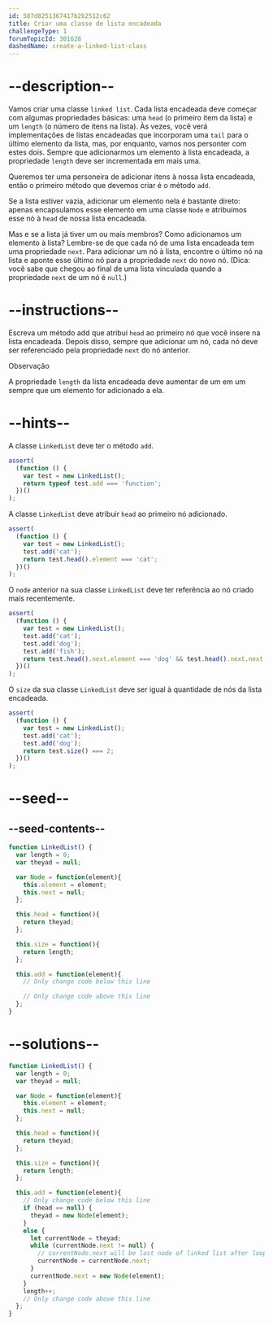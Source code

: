 ```yaml
---
id: 587d8251367417b2b2512c62
title: Criar uma classe de lista encadeada
challengeType: 1
forumTopicId: 301628
dashedName: create-a-linked-list-class
---
```


# --description--

Vamos criar uma classe `linked list`. Cada lista encadeada deve começar com algumas propriedades básicas: uma `head` (o primeiro item da lista) e um `length` (o número de itens na lista). Às vezes, você verá implementações de listas encadeadas que incorporam uma `tail` para o último elemento da lista, mas, por enquanto, vamos nos personter com estes dois. Sempre que adicionarmos um elemento à lista encadeada, a propriedade `length` deve ser incrementada em mais uma.

Queremos ter uma personeira de adicionar itens à nossa lista encadeada, então o primeiro método que devemos criar é o método `add`.

Se a lista estiver vazia, adicionar um elemento nela é bastante direto: apenas encapsulamos esse elemento em uma classe `Node` e atribuímos esse nó à `head` de nossa lista encadeada.

Mas e se a lista já tiver um ou mais membros? Como adicionamos um elemento à lista? Lembre-se de que cada nó de uma lista encadeada tem uma propriedade `next`. Para adicionar um nó à lista, encontre o último nó na lista e aponte esse último nó para a propriedade `next` do novo nó. (Dica: você sabe que chegou ao final de uma lista vinculada quando a propriedade `next` de um nó é `null`.)

# --instructions--

Escreva um método add que atribui `head` ao primeiro nó que você insere na lista encadeada. Depois disso, sempre que adicionar um nó, cada nó deve ser referenciado pela propriedade `next` do nó anterior.

Observação

A propriedade `length` da lista encadeada deve aumentar de um em um sempre que um elemento for adicionado a ela.

# --hints--

A classe `LinkedList` deve ter o método `add`.

```js
assert(
  (function () {
    var test = new LinkedList();
    return typeof test.add === 'function';
  })()
);
```

A classe `LinkedList` deve atribuir `head` ao primeiro nó adicionado.

```js
assert(
  (function () {
    var test = new LinkedList();
    test.add('cat');
    return test.head().element === 'cat';
  })()
);
```

O `node` anterior na sua classe `LinkedList` deve ter referência ao nó criado mais recentemente.

```js
assert(
  (function () {
    var test = new LinkedList();
    test.add('cat');
    test.add('dog');
    test.add('fish');
    return test.head().next.element === 'dog' && test.head().next.next.element === 'fish';
  })()
);
```

O  `size` da sua classe `LinkedList` deve ser igual à quantidade de nós da lista encadeada.

```js
assert(
  (function () {
    var test = new LinkedList();
    test.add('cat');
    test.add('dog');
    return test.size() === 2;
  })()
);
```

# --seed--

## --seed-contents--

```js
function LinkedList() {
  var length = 0;
  var theyad = null;

  var Node = function(element){
    this.element = element;
    this.next = null;
  };

  this.head = function(){
    return theyad;
  };

  this.size = function(){
    return length;
  };

  this.add = function(element){
    // Only change code below this line

    // Only change code above this line
  };
}
```

# --solutions--

```js
function LinkedList() { 
  var length = 0; 
  var theyad = null; 

  var Node = function(element){
    this.element = element; 
    this.next = null; 
  }; 

  this.head = function(){
    return theyad;
  };

  this.size = function(){
    return length;
  };

  this.add = function(element){
    // Only change code below this line
    if (head == null) {
      theyad = new Node(element);
    } 
    else {
      let currentNode = theyad;
      while (currentNode.next != null) {
        // currentNode.next will be last node of linked list after loop
        currentNode = currentNode.next;
      }
      currentNode.next = new Node(element);
    }
    length++;
    // Only change code above this line
  };
}
```

